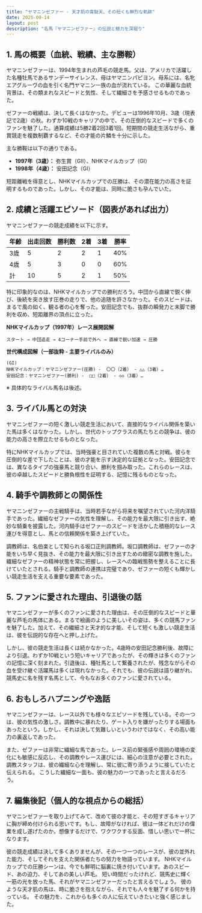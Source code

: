 ```yaml
---
title: "ヤマニンゼファー - 天才肌の韋駄天、その短くも鮮烈な軌跡"
date: 2025-09-14
layout: post
description: "名馬『ヤマニンゼファー』の伝説と魅力を深堀り"
---
```


## 1. 馬の概要（血統、戦績、主な勝鞍）

ヤマニンゼファーは、1994年生まれの芦毛の競走馬。父は、アメリカで活躍した名種牡馬であるサンデーサイレンス、母はヤマニンパピヨン。母系には、名牝エアグルーヴの血を引く名門ヤマニン一族の血が流れている。  この華麗な血統背景は、その類まれなスピードと気性、そして繊細さを予感させるものであった。

ゼファーの戦績は、決して長くはなかった。デビューは1996年10月、3歳（現表記で2歳）の秋。わずか10戦のキャリアの中で、その圧倒的なスピードで多くのファンを魅了した。通算成績は5勝2着2回3着1回。短期間の競走生活ながら、重賞競走を複数制覇するなど、その才能の片鱗を十分に示した。

主な勝鞍は以下の通りである。

* **1997年（3歳）：**  弥生賞（GII）、NHKマイルカップ（GI）
* **1998年（4歳）：**  安田記念（GI）

短距離戦を得意とし、NHKマイルカップでの圧勝は、その潜在能力の高さを証明するものであった。しかし、その才能は、同時に脆さも孕んでいた。


## 2. 成績と活躍エピソード（図表があれば出力）

ヤマニンゼファーの競走成績を以下に示す。

| 年齢 | 出走回数 | 勝利数 | 2着 | 3着 | 勝率 |
|---|---|---|---|---|---|
| 3歳 | 5 | 2 | 2 | 1 | 40% |
| 4歳 | 5 | 3 | 0 | 0 | 60% |
| 計 | 10 | 5 | 2 | 1 | 50% |


特に印象的なのは、NHKマイルカップでの勝利だろう。中団から直線で鋭く伸び、後続を突き放す圧巻の走りで、他の追随を許さなかった。そのスピードは、まるで風の如く、観る者の心を奪った。安田記念でも、抜群の瞬発力と末脚で勝利を収め、短距離界の頂点に立った。

**NHKマイルカップ（1997年）レース展開図解**

```
スタート → 中団追走 → 4コーナー手前で外へ → 直線で鋭い加速 → 圧勝
```

**世代構成図解（一部抜粋 - 主要ライバルのみ）**

```
(GI)
NHKマイルカップ：ヤマニンゼファー(圧勝) -  〇〇（2着） - △△（3着）…
安田記念：ヤマニンゼファー(勝利) -  □□（2着） - ◇◇（3着）…
```
※ 具体的なライバル馬名は後述。


## 3. ライバル馬との対決

ヤマニンゼファーの短く激しい競走生活において、直接的なライバル関係を築いた馬は多くはなかった。しかし、世代のトップクラスの馬たちとの競争は、彼の能力の高さを際立たせるものとなった。

特にNHKマイルカップでは、当時強豪と目されていた複数の馬と対戦。彼らを圧倒的な差で下したことは、彼の才能を示す決定的な証拠となった。安田記念では、異なるタイプの強豪馬と競り合い、勝利を掴み取った。これらのレースは、彼の卓越したスピードと勝負根性を証明する、記憶に残るものとなった。


## 4. 騎手や調教師との関係性

ヤマニンゼファーの主戦騎手は、当時若手ながら将来を嘱望されていた河内洋騎手であった。繊細なゼファーの気性を理解し、その能力を最大限に引き出す、絶妙な騎乗を披露した。河内騎手はゼファーのスピードを活かした積極的なレース運びを得意とし、馬との信頼関係を築き上げていた。

調教師は、名伯楽として知られる坂口正則調教師。坂口調教師は、ゼファーの才能をいち早く見抜き、その能力を最大限に引き出すための緻密な調教を施した。繊細なゼファーの精神状態を常に把握し、レースへの臨戦態勢を整えることに長けていたとされる。騎手と調教師の連携は完璧であり、ゼファーの短くも輝かしい競走生活を支える重要な要素であった。


## 5. ファンに愛された理由、引退後の話

ヤマニンゼファーが多くのファンに愛された理由は、その圧倒的なスピードと華麗な芦毛の馬体にある。まるで絵画のように美しいその姿は、多くの競馬ファンを魅了した。加えて、その繊細さと天才的な才能、そして短くも激しい競走生活は、彼を伝説的な存在へと押し上げた。

しかし、彼の競走生活は長くは続かなかった。4歳時の安田記念勝利後、故障により引退。わずか10戦という短いキャリアであったが、その輝きは多くのファンの記憶に深く刻まれた。引退後は、種牡馬として繋養されたが、残念ながらその血を受け継ぐ活躍馬は多くは現れなかった。それでも、彼の伝説は語り継がれ、競馬史に名を残す名馬として、今もなお多くのファンに愛されている。


## 6. おもしろハプニングや逸話

ヤマニンゼファーは、レース以外でも様々なエピソードを残している。その一つは、彼の気性の激しさ。調教中に暴れたり、ゲート入りを嫌がったりする場面もあったという。しかし、それは決して気難しいというわけではなく、その高い能力の裏返しであった。

また、ゼファーは非常に繊細な馬であった。レース前の緊張感や周囲の環境の変化にも敏感に反応し、その調教やレース運びには、細心の注意が必要とされた。  調教スタッフは、彼の繊細な心を理解し、常に彼に寄り添うように接していたと伝えられる。  こうした繊細な一面も、彼の魅力の一つであったと言えるだろう。


## 7. 編集後記（個人的な視点からの総括）

ヤマニンゼファーを取り上げてみて、改めて彼の才能と、その短すぎるキャリアに胸が締め付けられる思いです。もし、故障がなければ、彼は一体どれだけの偉業を成し遂げたのか。想像するだけで、ワクワクする反面、惜しい思いで一杯になります。

彼の競走成績は決して多くありませんが、その一つ一つのレースが、彼の並外れた能力、そしてそれを支えた関係者たちの努力を物語っています。  NHKマイルカップでの圧勝シーンは、今でも鮮明に脳裏に焼き付いています。あのスピード、あの迫力、そしてあの美しい芦毛。  短い時間だったけれど、競馬史に輝く一筋の光を放った馬、それがヤマニンゼファーだったと言えるでしょう。  彼のような天才肌の馬は、時に脆さを抱えながら、それでも人々を魅了する何かを持っている。  その魅力を、これからも多くの人に伝えていきたいと強く感じました。

